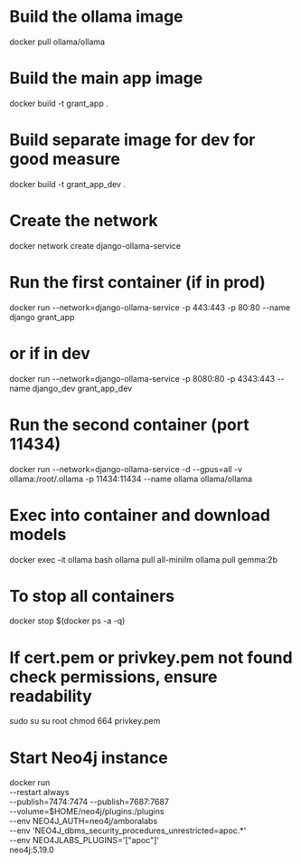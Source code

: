 # Build the ollama image
docker pull ollama/ollama

# Build the main app image
docker build -t grant_app .
# Build separate image for dev for good measure
docker build -t grant_app_dev .

# Create the network
docker network create django-ollama-service

# Run the first container (if in prod)
docker run --network=django-ollama-service -p 443:443 -p 80:80 --name django grant_app
# or if in dev
docker run --network=django-ollama-service -p 8080:80 -p 4343:443 --name django_dev grant_app_dev

# Run the second container (port 11434)
docker run --network=django-ollama-service -d --gpus=all -v ollama:/root/.ollama -p 11434:11434 --name ollama ollama/ollama

# Exec into container and download models
docker exec -it ollama bash
ollama pull all-minilm
ollama pull gemma:2b

# To stop all containers
docker stop $(docker ps -a -q)

# If cert.pem or privkey.pem not found check permissions, ensure readability
sudo su
su root
chmod 664 privkey.pem

# Start Neo4j instance
docker run \
    --restart always \
    --publish=7474:7474 --publish=7687:7687 \
    --volume=$HOME/neo4j/plugins:/plugins \
    --env NEO4J_AUTH=neo4j/amboralabs \
    --env 'NEO4J_dbms_security_procedures_unrestricted=apoc.*' \
    --env NEO4JLABS_PLUGINS='["apoc"]' \
    neo4j:5.19.0
